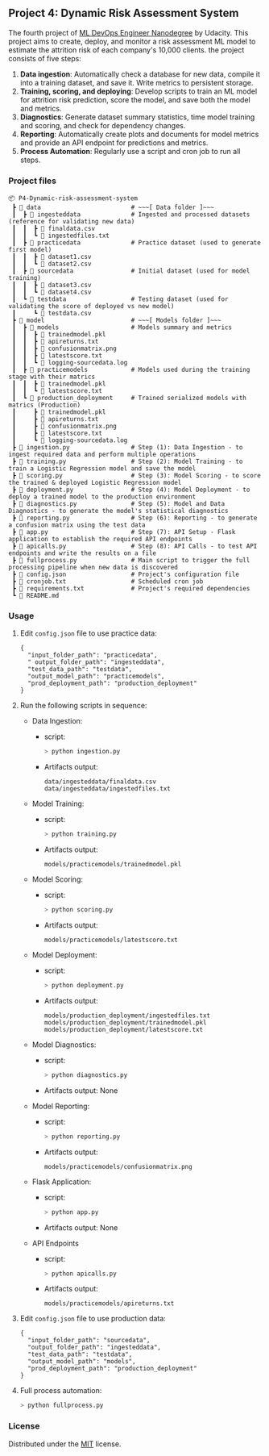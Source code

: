 ## Project 4: Dynamic Risk Assessment System
The fourth project of [ML DevOps Engineer Nanodegree](https://www.udacity.com/course/machine-learning-dev-ops-engineer-nanodegree--nd0821) by Udacity. This project aims to create, deploy, and monitor a risk assessment ML model to estimate the attrition risk of each company's 10,000 clients. the project consists of five steps: 

1. **Data ingestion**: Automatically check a database for new data, compile it into a training dataset, and save it. Write metrics to persistent storage.
2. **Training, scoring, and deploying**: Develop scripts to train an ML model for attrition risk prediction, score the model, and save both the model and metrics.
3. **Diagnostics**: Generate dataset summary statistics, time model training and scoring, and check for dependency changes.
4. **Reporting**: Automatically create plots and documents for model metrics and provide an API endpoint for predictions and metrics.
5. **Process Automation**: Regularly use a script and cron job to run all steps.

### Project files
```
📦 P4-Dynamic-risk-assessment-system
 ┣ 📂 data                         # ~~~[ Data folder ]~~~
 ┃  ┣ 📂 ingesteddata              # Ingested and processed datasets (reference for validating new data)
 ┃  ┃  ┣ 📜 finaldata.csv
 ┃  ┃  ┗ 📜 ingestedfiles.txt
 ┃  ┣ 📂 practicedata              # Practice dataset (used to generate first model)
 ┃  ┃  ┣ 📜 dataset1.csv
 ┃  ┃  ┗ 📜 dataset2.csv
 ┃  ┣ 📂 sourcedata                # Initial dataset (used for model training)
 ┃  ┃  ┣ 📜 dataset3.csv
 ┃  ┃  ┗ 📜 dataset4.csv
 ┃  ┗ 📂 testdata                  # Testing dataset (used for validating the score of deployed vs new model)
 ┃     ┗ 📜 testdata.csv
 ┣ 📂 model                        # ~~~[ Models folder ]~~~
 ┃  ┣ 📂 models                    # Models summary and metrics
 ┃  ┃  ┣ 📜 trainedmodel.pkl
 ┃  ┃  ┣ 📜 apireturns.txt
 ┃  ┃  ┣ 📜 confusionmatrix.png
 ┃  ┃  ┣ 📜 latestscore.txt
 ┃  ┃  ┗ 📜 logging-sourcedata.log
 ┃  ┣ 📂 practicemodels            # Models used during the training stage with their matrics
 ┃  ┃  ┣ 📜 trainedmodel.pkl
 ┃  ┃  ┗ 📜 latestscore.txt
 ┃  ┗ 📂 production_deployment     # Trained serialized models with matrics (Production)
 ┃     ┣ 📜 trainedmodel.pkl
 ┃     ┣ 📜 apireturns.txt
 ┃     ┣ 📜 confusionmatrix.png
 ┃     ┣ 📜 latestscore.txt
 ┃     ┗ 📜 logging-sourcedata.log  
 ┣ 📜 ingestion.py                 # Step (1): Data Ingestion - to ingest required data and perform multiple operations
 ┣ 📜 training.py                  # Step (2): Model Training - to train a Logistic Regression model and save the model 
 ┣ 📜 scoring.py                   # Step (3): Model Scoring - to score the trained & deployed Logistic Regression model 
 ┣ 📜 deployment.py                # Step (4): Model Deployment - to deploy a trained model to the production environment
 ┣ 📜 diagnostics.py               # Step (5): Model and Data Diagnostics - to generate the model's statistical diagnostics 
 ┣ 📜 reporting.py                 # Step (6): Reporting - to generate a confusion matrix using the test data
 ┣ 📜 app.py                       # Step (7): API Setup - Flask application to establish the required API endpoints 
 ┣ 📜 apicalls.py                  # Step (8): API Calls - to test API endpoints and write the results on a file 
 ┣ 📜 fullprocess.py               # Main script to trigger the full processing pipeline when new data is discovered
 ┣ 📜 config.json                  # Project's configuration file
 ┣ 📜 cronjob.txt                  # Scheduled cron job 
 ┣ 📜 requirements.txt             # Project's required dependencies       
 ┗ 📜 README.md   
```

### Usage
1. Edit `config.json` file to use practice data:
    ```
    { 
      "input_folder_path": "practicedata",
      " output_folder_path": "ingesteddata", 
      "test_data_path": "testdata", 
      "output_model_path": "practicemodels", 
      "prod_deployment_path": "production_deployment"
    }
    ```
2. Run the following scripts in sequence:
    * Data Ingestion:
        * script:  
            ```bash
            > python ingestion.py
            ```
         * Artifacts output: 
            ``` 
            data/ingesteddata/finaldata.csv 
            data/ingesteddata/ingestedfiles.txt
            ```
            
    * Model Training:
        * script:  
            ```bash
            > python training.py
            ```
         * Artifacts output: 
            ``` 
            models/practicemodels/trainedmodel.pkl
            ```
            
    * Model Scoring:
        * script:  
            ```bash
            > python scoring.py
            ```
         * Artifacts output: 
            ``` 
            models/practicemodels/latestscore.txt
            ```
               
    * Model Deployment:
        * script:  
            ```bash
            > python deployment.py
            ```
         * Artifacts output: 
            ``` 
            models/production_deployment/ingestedfiles.txt
            models/production_deployment/trainedmodel.pkl
            models/production_deployment/latestscore.txt
            ```

    * Model Diagnostics:
        * script:
            ```bash
            > python diagnostics.py
            ```
         * Artifacts output: None

    * Model Reporting:
        * script:  
            ```bash
            > python reporting.py
            ```
         * Artifacts output: 
            ``` 
            models/practicemodels/confusionmatrix.png
            ```
    * Flask Application:
        * script:  
            ```bash
            > python app.py
            ```
         * Artifacts output: None

    * API Endpoints
        * script:  
            ```bash
            > python apicalls.py
            ```
         * Artifacts output: 
            ``` 
            models/practicemodels/apireturns.txt
            ```
3. Edit `config.json` file to use production data:
    ```
    { 
      "input_folder_path": "sourcedata",
      "output_folder_path": "ingesteddata", 
      "test_data_path": "testdata", 
      "output_model_path": "models", 
      "prod_deployment_path": "production_deployment"
    }
    ```

4. Full process automation:
   ```bash
   > python fullprocess.py
   ```


### License

Distributed under the [MIT](https://choosealicense.com/licenses/mit/) license. 
